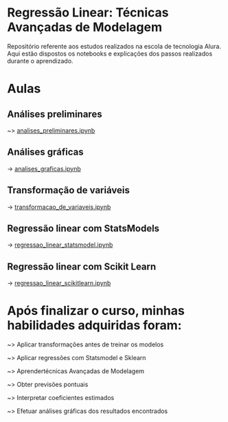 # Regressão Linear: Técnicas Avançadas de Modelagem

Repositório referente aos estudos realizados na escola de tecnologia Alura. Aqui estão dispostos os notebooks e explicações dos passos realizados durante o aprendizado.

# Aulas
## Análises preliminares
~> [analises_preliminares.ipynb](https://github.com/brunodleite/alura_reg_linear_II/blob/main/analises_preliminares.ipynb)
## Análises gráficas
-> [analises_graficas.ipynb](https://github.com/brunodleite/alura_reg_linear_II/blob/main/analises_graficas.ipynb)
## Transformação de variáveis
-> [transformacao_de_variaveis.ipynb](https://github.com/brunodleite/alura_reg_linear_II/blob/main/transformacao_de_variaveis.ipynb)
## Regressão linear com StatsModels
-> [regressao_linear_statsmodel.ipynb](https://github.com/brunodleite/alura_reg_linear_II/blob/main/regressao_linear_statsmodel.ipynb)
## Regressão linear com Scikit Learn
-> [regressao_linear_scikitlearn.ipynb](https://github.com/brunodleite/alura_reg_linear_II/blob/main/regressao_linear_scikitlearn.ipynb)

# Após finalizar o curso, minhas habilidades adquiridas foram:

~> Aplicar transformações antes de treinar os modelos

~> Aplicar regressões com Statsmodel e Sklearn

~> Aprendertécnicas Avançadas de Modelagem

~> Obter previsões pontuais

~> Interpretar coeficientes estimados

~> Efetuar análises gráficas dos resultados encontrados
